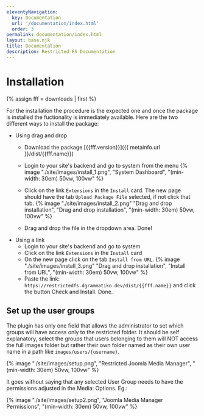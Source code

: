 ```yaml
---
eleventyNavigation:
  key: Documentation
  url: '/documentation/index.html'
  order: 3
permalink: documentation/index.html
layout: base.njk
title: Documentation
description: Restricted FS Documentation
---
```


# Installation

{% assign fff = downloads | first %}

For the installation the procedure is the expected one and once the package is installed the fuctionality is immediately available. Here are the two different ways to install the package:
- Using drag and drop
  - Download the package [{{fff.version}}]({{ metainfo.url }}/dist/{{fff.name}})
  - Login to your site's backend and go to system from the menu {% image "./site/images/install_1.png", "System Dashboard", "(min-width: 30em) 50vw, 100vw" %}

  - Click on the link `Extensions` in the `Install` card. The new page should have the tab `Upload Package File` selected, if not click that tab.   {% image "./site/images/install_2.png" "Drag and drop installation", "Drag and drop installation", "(min-width: 30em) 50vw, 100vw" %}

  - Drag and drop the file in the dropdown area. Done!
- Using a link
  - Login to your site's backend and go to system
  - Click on the link `Extensions` in the `Install` card
  - On the new page click on the tab `Install from URL`. {% image "./site/images/install_3.png" "Drag and drop installation", "Install from URL", "(min-width: 30em) 50vw, 100vw" %}
  - Paste the link: 
    `https://restrictedfs.dgrammatiko.dev/dist/{{fff.name}}`
    and click the button Check and Install. Done.

## Set up the user groups

The plugin has only one field that allows the administrator to set which groups will have access only to the restricted folder. It should be self explanatory, select the groups that users belonging to them will NOT access the full images folder but rather their own folder named as their own user name in a path like `images/users/{username}`.

{% image "./site/images/setup.png", "Restricted Joomla Media Manager", "(min-width: 30em) 50vw, 100vw" %}

It goes without saying that any selected User Group needs to have the permissions adjusted in the Media: Options.
Eg.:

{% image "./site/images/setup2.png", "Joomla Media Manager Permissions", "(min-width: 30em) 50vw, 100vw" %}
